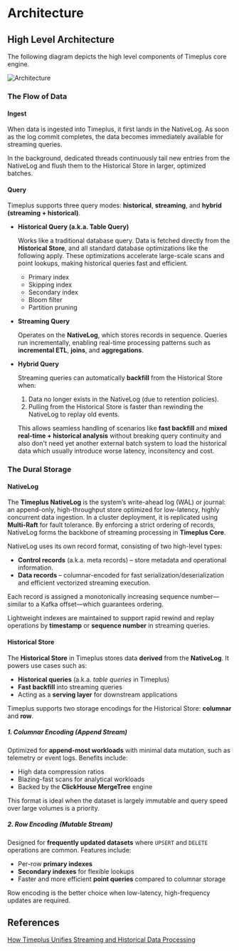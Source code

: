 # Architecture

## High Level Architecture

The following diagram depicts the high level components of Timeplus core engine.

![Architecture](/img/proton-high-level-arch.gif)

### The Flow of Data

#### Ingest

When data is ingested into Timeplus, it first lands in the NativeLog. As soon as the log commit completes, the data becomes immediately available for streaming queries.

In the background, dedicated threads continuously tail new entries from the NativeLog and flush them to the Historical Store in larger, optimized batches.

#### Query

Timeplus supports three query modes: **historical**, **streaming**, and **hybrid (streaming + historical)**.

- **Historical Query (a.k.a. Table Query)**

  Works like a traditional database query. Data is fetched directly from the **Historical Store**, and all standard database optimizations like the following apply. These optimizations accelerate large-scale scans and point lookups, making historical queries fast and efficient.
  - Primary index
  - Skipping index
  - Secondary index
  - Bloom filter
  - Partition pruning

- **Streaming Query**

  Operates on the **NativeLog**, which stores records in sequence. Queries run incrementally, enabling real-time processing patterns such as **incremental ETL**, **joins**, and **aggregations**.

- **Hybrid Query**

  Streaming queries can automatically **backfill** from the Historical Store when:
  1. Data no longer exists in the NativeLog (due to retention policies).
  2. Pulling from the Historical Store is faster than rewinding the NativeLog to replay old events.

  This allows seamless handling of scenarios like **fast backfill** and **mixed real-time + historical analysis** without breaking query continuity and also don't need yet another external batch system to load the historical data which usually introduce worse latency, inconsitency and cost.

### The Dural Storage

#### NativeLog

The **Timeplus NativeLog** is the system’s write-ahead log (WAL) or journal: an append-only, high-throughput store optimized for low-latency, highly concurrent data ingestion. In a cluster deployment, it is replicated using **Multi-Raft** for fault tolerance. By enforcing a strict ordering of records, NativeLog forms the backbone of streaming processing in **Timeplus Core**.

NativeLog uses its own record format, consisting of two high-level types:

- **Control records** (a.k.a. meta records) – store metadata and operational information.
- **Data records** – columnar-encoded for fast serialization/deserialization and efficient vectorized streaming execution.

Each record is assigned a monotonically increasing sequence number—similar to a Kafka offset—which guarantees ordering.

Lightweight indexes are maintained to support rapid rewind and replay operations by **timestamp** or **sequence number** in streaming queries.

#### Historical Store

The **Historical Store** in Timeplus stores data **derived** from the **NativeLog**. It powers use cases such as:

- **Historical queries** (a.k.a. *table queries* in Timeplus)
- **Fast backfill** into streaming queries
- Acting as a **serving layer** for downstream applications

Timeplus supports two storage encodings for the Historical Store: **columnar** and **row**.

##### 1. Columnar Encoding (*Append Stream*)
Optimized for **append-most workloads** with minimal data mutation, such as telemetry or event logs. Benefits include:

- High data compression ratios
- Blazing-fast scans for analytical workloads
- Backed by the **ClickHouse MergeTree** engine

This format is ideal when the dataset is largely immutable and query speed over large volumes is a priority.

##### 2. Row Encoding (*Mutable Stream*)
Designed for **frequently updated datasets** where `UPSERT` and `DELETE` operations are common. Features include:

- Per-row **primary indexes**
- **Secondary indexes** for flexible lookups
- Faster and more efficient **point queries** compared to columnar storage

Row encoding is the better choice when low-latency, high-frequency updates are required.

## References

[How Timeplus Unifies Streaming and Historical Data Processing](https://www.timeplus.com/post/unify-streaming-and-historical-data-processing)
